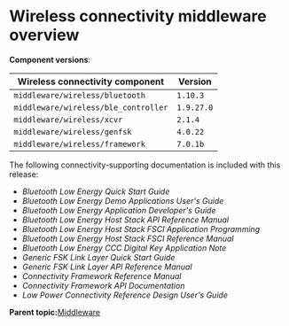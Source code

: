 # Wireless connectivity middleware overview 

**Component versions**:

|Wireless connectivity component|Version|
|--|--|
|`middleware/​wireless/​bluetooth`|`1.10.3`|
|`middleware/​wireless/​ble_​controller`|`1.9.27.0`|
|`middleware/​wireless/​xcvr`|`​2.​1.4`|
|`middleware/​wireless/​genfsk`|`4.0.22`|
|`middleware/wireless/framework`|`7.0.1b`|

The following connectivity-supporting documentation is included with this release:

-   *Bluetooth Low Energy Quick Start Guide*
-   *Bluetooth Low Energy Demo Applications User's Guide*
-   *Bluetooth Low Energy Application Developer's Guide*
-   *Bluetooth Low Energy Host Stack API Reference Manual*
-   *Bluetooth Low Energy Host Stack FSCI Application Programming*
-   *Bluetooth Low Energy Host Stack FSCI Reference Manual*
-   *Bluetooth Low Energy CCC Digital Key Application Note*
-   *Generic FSK Link Layer Quick Start Guide*
-   *Generic FSK Link Layer API Reference Manual*
-   *Connectivity Framework Reference Manual*
-   *Connectivity Framework API Documentation*
-   *Low Power Connectivity Reference Design User's Guide*

**Parent topic:**[Middleware](../topics/middleware.md)

